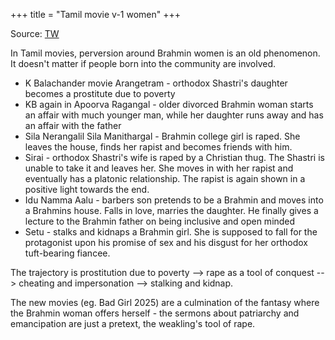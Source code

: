 +++
title = "Tamil movie v-1 women"
+++

Source: [TW](https://x.com/zeneraalstuff/status/1884133239788593278)

In Tamil movies, perversion around Brahmin women is an old phenomenon. It doesn't matter if people born into the community are involved.

- K Balachander movie Arangetram - orthodox Shastri's daughter becomes a prostitute due to poverty
- KB again in Apoorva Ragangal - older divorced Brahmin woman starts an affair with much younger man, while her daughter runs away and has an affair with the father
- Sila Nerangalil Sila Manithargal - Brahmin college girl is raped. She leaves the house, finds her rapist and becomes friends with him.
- Sirai - orthodox Shastri's wife is raped by a Christian thug. The Shastri is unable to take it and leaves her. She moves in with her rapist and eventually has a platonic relationship. The rapist is again shown in a positive light towards the end.
- Idu Namma Aalu - barbers son pretends to be a Brahmin and moves into a Brahmins house. Falls in love, marries the daughter. He finally gives a lecture to the Brahmin father on being inclusive and open minded 
- Setu - stalks and kidnaps a Brahmin girl. She is supposed to fall for the protagonist upon his promise of sex and his disgust for her orthodox tuft-bearing fiancee. 

The trajectory is prostitution due to poverty --> rape as a tool of conquest --> cheating and impersonation --> stalking and kidnap.

The new movies (eg. Bad Girl 2025) are a culmination of the fantasy where the Brahmin woman offers herself - the sermons about patriarchy and emancipation are just a pretext, the weakling's tool of rape.  